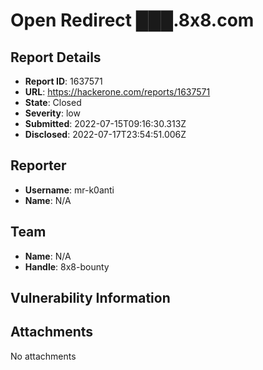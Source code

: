 # Open Redirect ███.8x8.com

## Report Details
- **Report ID**: 1637571
- **URL**: https://hackerone.com/reports/1637571
- **State**: Closed
- **Severity**: low
- **Submitted**: 2022-07-15T09:16:30.313Z
- **Disclosed**: 2022-07-17T23:54:51.006Z

## Reporter
- **Username**: mr-k0anti
- **Name**: N/A

## Team
- **Name**: N/A
- **Handle**: 8x8-bounty

## Vulnerability Information


## Attachments
No attachments
